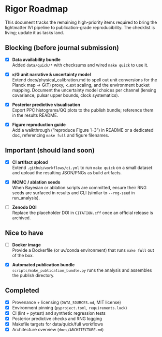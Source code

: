 # Rigor Roadmap

This document tracks the remaining high-priority items required to bring the
lightmatter IVI pipeline to publication-grade reproducibility. The checklist is
living; update it as tasks land.

## Blocking (before journal submission)

- [x] **Data availability bundle**  
  Added `data/quick/*` with checksums and wired `make quick` to use it.

- [x] **κ/G unit narrative & uncertainty model**  
  Extend docs/physical_calibration.md to spell out unit conversions for the
  Planck map → G(T) proxy, κ_ext scaling, and the environment bucket mapping.
  Document the uncertainty model choices per channel (lensing covariance,
  pulsar upper bounds, clock systematics).

- [x] **Posterior predictive visualisation**  
  Export PPC histograms/QQ plots to the publish bundle; reference them in the
  results README.

- [x] **Figure reproduction guide**  
  Add a walkthrough (“reproduce Figure 1–3”) in README or a dedicated doc,
  referencing `make full` and figure filenames.

## Important (should land soon)

- [x] **CI artifact upload**  
  Extend `.github/workflows/ci.yml` to run `make quick` on a small dataset and
  upload the resulting JSON/PNGs as build artifacts.

- [x] **MCMC / ablation seeds**  
  When Bayesian or ablation scripts are committed, ensure their RNG seeds are
  surfaced in results and CLI (similar to `--rng-seed` in run_analysis).

- [ ] **Zenodo DOI**  
  Replace the placeholder DOI in `CITATION.cff` once an official release is
  archived.

## Nice to have

- [ ] **Docker image**  
  Provide a Dockerfile (or uv/conda environment) that runs `make full` out of
  the box.

- [x] **Automated publication bundle**  
  `scripts/make_publication_bundle.py` runs the analysis and assembles the publish directory.

## Completed

- [x] Provenance + licensing (`DATA_SOURCES.md`, MIT license)
- [x] Environment pinning (`pyproject.toml`, `requirements.lock`)
- [x] CI (lint + pytest) and synthetic regression tests
- [x] Posterior predictive checks and RNG logging
- [x] Makefile targets for data/quick/full workflows
- [x] Architecture overview (`docs/ARCHITECTURE.md`)
